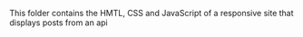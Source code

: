 This folder contains the HMTL, CSS and JavaScript of a responsive site that displays posts from an api
